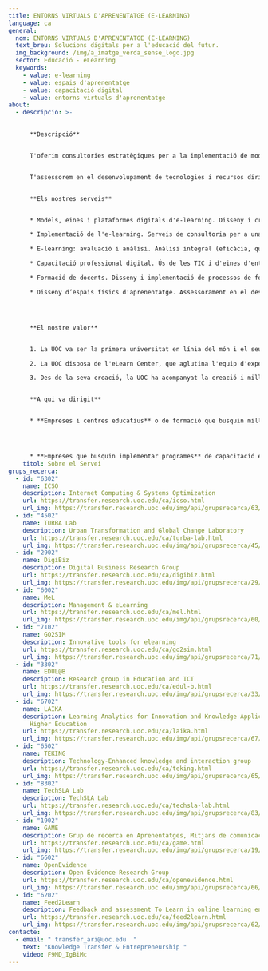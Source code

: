 ```yaml
---
title: ENTORNS VIRTUALS D'APRENENTATGE (E-LEARNING)
language: ca
general:
  nom: ENTORNS VIRTUALS D'APRENENTATGE (E-LEARNING)
  text_breu: Solucions digitals per a l'educació del futur.
  img_background: /img/a_imatge_verda_sense_logo.jpg
  sector: Educació - eLearning
  keywords:
    - value: e-learning
    - value: espais d'aprenentatge
    - value: capacitació digital
    - value: entorns virtuals d'aprenentatge
about:
  - descripcio: >-
      

      **Descripció**


      T'oferim consultories estratègiques per a la implementació de models educatius basats en e-learning, així com eines i recursos adaptats a la teva organització per tal de personalitzar l'aprenentatge. 


      T'assessorem en el desenvolupament de tecnologies i recursos dirigits a capacitar el capital humà de la teva organització.


      **Els nostres serveis**


      * Models, eines i plataformes digitals d'e-learning. Disseny i creació de plataformes, simuladors i entorns digitals, així com desenvolupament d'aplicacions i eines per a l'aprenentatge virtual orientats al desenvolupament de programes flexibles, a mida, formals i informals.

      * Implementació de l'e-learning. Serveis de consultoria per a una implementació correcta de programes educatius en línia. Inclouen l'anàlisi de necessitats i competències per desenvolupar, disseny del procés d'aprenentatge, proposta o creació d'eines d'e-learning i espais, estratègia d'incorporació de continguts, i anàlisi de les percepcions i el comportament dels estudiantes en línia per potenciar les experiències immersives i la implicació de l'alumnat. També per a l'aportació de recursos ètics i inclusius que permeten el màxim rendiment de l'aprenentatge virtual. 

      * E-learning: avaluació i anàlisi. Anàlisi integral (eficàcia, qualitat, satisfacció), proposta sobre el procés d'avaluació, anàlisi de l'estratègia de retorn (feedback) personalitzat virtual més eficient a l'estudiantat, analítiques d'aprenentatge i tractament de dades per a la millora educativa.

      * Capacitació professional digital. Ús de les TIC i d'eines d'entorns virtuals d'aprenentatge per al desenvolupament d'habilitats i competències professionals.

      * Formació de docents. Disseny i implementació de processos de formació de docents per a l'ús eficient de les TIC en programes educatius.

      * Disseny d’espais físics d'aprenentatge. Assessorament en el desenvolupament d'espais d'aprenentatge a partir de l'evidència científica i des d'una perspectiva pedagògica.




      **El nostre valor**


      1. La UOC va ser la primera universitat en línia del món i el seu model educatiu i de gestió totalment digital ha estat un dels seus focus de recerca i innovació des de fa més de 30 anys. 

      2. La UOC disposa de l'eLearn Center, que aglutina l'equip d'experts de la UOC en la recerca aplicada i la innovació centrades en l'aprenentatge en línia, i que pel fet de pertànyer a una universitat virtual esdevé també un laboratori d'experimentació en entorns reals.

      3. Des de la seva creació, la UOC ha acompanyat la creació i millora de programes formatius basats en les TIC en un gran nombre d'universitats, empreses i escoles catalanes, espanyoles i internacionals.


      **A qui va dirigit**


      * **Empreses i centres educatius** o de formació que busquin millorar els seus programes formatius i oferir serveis més flexibles i personalitzats.




      * **Empreses que busquin implementar programes** de capacitació en línia per incrementar les competències del seu personal i promoure la retenció del talent.
    titol: Sobre el Servei
grups_recerca:
  - id: "6302"
    name: ICSO
    description: Internet Computing & Systems Optimization
    url: https://transfer.research.uoc.edu/ca/icso.html
    url_img: https://transfer.research.uoc.edu/img/api/grupsrecerca/63/image/1594283737757
  - id: "4502"
    name: TURBA Lab
    description: Urban Transformation and Global Change Laboratory
    url: https://transfer.research.uoc.edu/ca/turba-lab.html
    url_img: https://transfer.research.uoc.edu/img/api/grupsrecerca/45/image/1594289098765
  - id: "2902"
    name: DigiBiz
    description: Digital Business Research Group
    url: https://transfer.research.uoc.edu/ca/digibiz.html
    url_img: https://transfer.research.uoc.edu/img/api/grupsrecerca/29/image/1594030464767
  - id: "6002"
    name: MeL
    description: Management & eLearning
    url: https://transfer.research.uoc.edu/ca/mel.html
    url_img: https://transfer.research.uoc.edu/img/api/grupsrecerca/60/image/1594105989429
  - id: "7102"
    name: GO2SIM
    description: Innovative tools for elearning
    url: https://transfer.research.uoc.edu/ca/go2sim.html
    url_img: https://transfer.research.uoc.edu/img/api/grupsrecerca/71/image/1588436017688
  - id: "3302"
    name: EDUL@B
    description: Research group in Education and ICT
    url: https://transfer.research.uoc.edu/ca/edul-b.html
    url_img: https://transfer.research.uoc.edu/img/api/grupsrecerca/33/image/1594281369927
  - id: "6702"
    name: LAIKA
    description: Learning Analytics for Innovation and Knowledge Application in
      Higher Education
    url: https://transfer.research.uoc.edu/ca/laika.html
    url_img: https://transfer.research.uoc.edu/img/api/grupsrecerca/67/image/1588244712120
  - id: "6502"
    name: TEKING
    description: Technology-Enhanced knowledge and interaction group
    url: https://transfer.research.uoc.edu/ca/teking.html
    url_img: https://transfer.research.uoc.edu/img/api/grupsrecerca/65/image/1594213794207
  - id: "8302"
    name: TechSLA Lab
    description: TechSLA Lab
    url: https://transfer.research.uoc.edu/ca/techsla-lab.html
    url_img: https://transfer.research.uoc.edu/img/api/grupsrecerca/83/image/1594215435054
  - id: "1902"
    name: GAME
    description: Grup de recerca en Aprenentatges, Mitjans de comunicació i Entreteniment
    url: https://transfer.research.uoc.edu/ca/game.html
    url_img: https://transfer.research.uoc.edu/img/api/grupsrecerca/19/image/1591614546348
  - id: "6602"
    name: OpenEvidence
    description: Open Evidence Research Group
    url: https://transfer.research.uoc.edu/ca/openevidence.html
    url_img: https://transfer.research.uoc.edu/img/api/grupsrecerca/66/image/1594111453905
  - id: "6202"
    name: Feed2Learn
    description: Feedback and assessment To Learn in online learning environments
    url: https://transfer.research.uoc.edu/ca/feed2learn.html
    url_img: https://transfer.research.uoc.edu/img/api/grupsrecerca/62/image/1594032673387
contacte:
  - email: " transfer_ari@uoc.edu  "
    text: "Knowledge Transfer & Entrepreneurship "
    video: F9MD_IgBiMc
---
```

